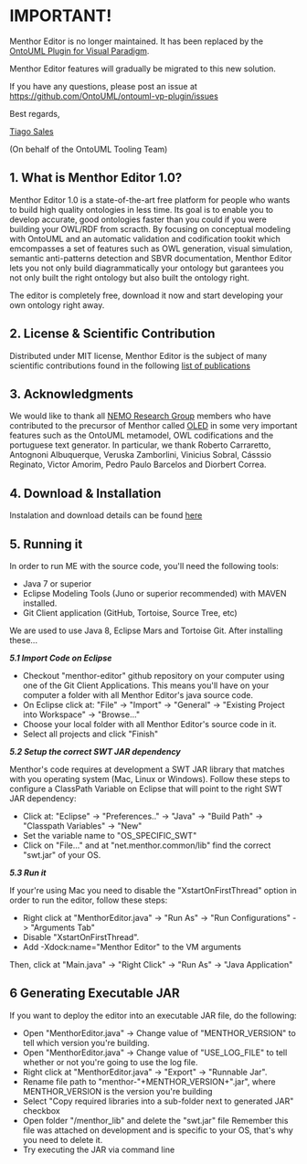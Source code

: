 # IMPORTANT!

Menthor Editor is no longer maintained.
It has been replaced by the [OntoUML Plugin for Visual Paradigm](https://github.com/OntoUML/ontouml-vp-plugin).

Menthor Editor features will gradually be migrated to this new solution.

If you have any questions, please post an issue at https://github.com/OntoUML/ontouml-vp-plugin/issues

Best regards,

[Tiago Sales](https://github.com/tgoprince)

(On behalf of the OntoUML Tooling Team)

## 1. What is Menthor Editor 1.0?

Menthor Editor 1.0 is a state-of-the-art free platform for people who wants to build high quality ontologies in less time. 
Its goal is to enable you to develop accurate, good ontologies faster than you could if you were building your OWL/RDF from scracth. By focusing on conceptual modeling with OntoUML and an automatic validation and codification tookit which emcompasses a set of features such as OWL generation, visual simulation, semantic anti-patterns detection and SBVR documentation, Menthor Editor lets you not only build diagrammatically your ontology but garantees you not only built the right ontology but also built the ontology right.

The editor is completely free, download it now and start developing your own ontology right away. 

## 2. License & Scientific Contribution

Distributed under MIT license, Menthor Editor is the subject of many scientific contributions found in the following [list of publications](http://www.menthor.net/publications.html)

## 3. Acknowledgments

We  would like  to thank all [NEMO Research Group](http://nemo.inf.ufes.br/) members who have contributed to the precursor of Menthor called [OLED](http://www.inf.ufes.br/~gguizzardi/edoc2015_camera_ready.pdf) in some very important features such as the OntoUML metamodel, OWL codifications and the portuguese text generator. In particular, we thank Roberto Carraretto, Antognoni Albuquerque, Veruska Zamborlini, Vinicius Sobral, Cásssio  Reginato, Victor Amorim, Pedro Paulo Barcelos and Diorbert Correa. 

## 4. Download & Installation

Instalation and download details can be found [here](http://www.menthor.net/menthor-editor.html)

## 5. Running it

In order to run ME with the source code, you'll need the following tools:
* Java 7 or superior
* Eclipse Modeling Tools (Juno or superior recommended) with MAVEN installed.
* Git Client application (GitHub, Tortoise, Source Tree, etc)

We are used to use Java 8, Eclipse Mars and Tortoise Git. After installing these...

***5.1 Import Code on Eclipse***

* Checkout "menthor-editor" github repository on your computer using one of the Git Client Applications. This means you'll have on your computer a folder with all Menthor Editor's java source code.
* On Eclipse click at: "File" -> "Import" -> "General" -> "Existing Project into Workspace" -> "Browse..."
* Choose your local folder with all Menthor Editor's source code in it.
* Select all projects and click "Finish"

***5.2 Setup the correct SWT JAR dependency***

Menthor's code requires at development a SWT JAR library that matches with you operating system (Mac, Linux or Windows). Follow these steps to configure a ClassPath Variable on Eclipse that will point to the right SWT JAR dependency:

* Click at: "Eclipse" -> "Preferences.." -> "Java" -> "Build Path" -> "Classpath Variables" -> "New"
* Set the variable name to "OS_SPECIFIC_SWT"
* Click on "File..." and at "net.menthor.common/lib" find the correct "swt.jar" of your OS.

***5.3 Run it***

If your're using Mac you need to disable the "XstartOnFirstThread" option in order to run the editor, follow these steps:

* Right click at "MenthorEditor.java" -> "Run As" -> "Run Configurations" -> "Arguments Tab"
* Disable "XstartOnFirstThread".
* Add -Xdock:name="Menthor Editor" to the VM arguments

Then, click at "Main.java" -> "Right Click" -> "Run As" -> "Java Application"

## 6 Generating Executable JAR

If you want to deploy the editor into an executable JAR file, do the following:

* Open "MenthorEditor.java" -> Change value of "MENTHOR_VERSION" to tell which version you're building.
* Open "MenthorEditor.java" -> Change value of "USE_LOG_FILE" to tell whether or not you're going to use the log file.
* Right click at "MenthorEditor.java" -> "Export" -> "Runnable Jar".
* Rename file path to "menthor-"+MENTHOR_VERSION+".jar", where MENTHOR_VERSION is the version you're building
* Select "Copy required libraries into a sub-folder next to generated JAR" checkbox
* Open folder "/menthor_lib" and delete the "swt.jar" file
  Remember this file was attached on development and is specific to your OS, that's why you need to delete it.
* Try executing the JAR via command line
